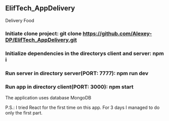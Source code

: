 ## ElifTech_AppDelivery
Delivery Food

### Initiate clone project: git clone https://github.com/Alexey-DP/ElifTech_AppDelivery.git

### Initialize dependencies in the directorys client and server: npm i

### Run server in directory server(PORT: 7777): npm run dev

### Run app in directory client(PORT: 3000): npm start

The application uses database MongoDB


P.S.: I tried React for the first time on this app.
For 3 days I managed to do only the first part.
